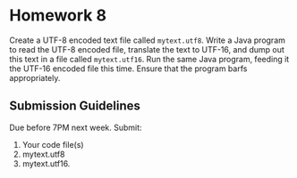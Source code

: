 # Homework 8

Create a UTF-8 encoded text file called `mytext.utf8`.
Write a Java program to read the UTF-8 encoded file, translate the text to UTF-16, and dump out this text in a file called `mytext.utf16`. 
Run the same Java program, feeding it the UTF-16 encoded file this time.
Ensure that the program barfs appropriately.

## Submission Guidelines
Due before 7PM next week. Submit:
1. Your code file(s)
2. mytext.utf8
3. mytext.utf16.
